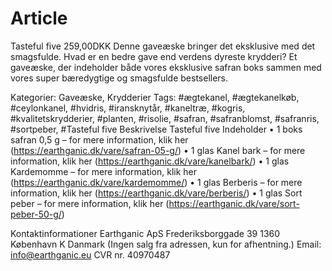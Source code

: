 # Article
Tasteful five 259,00DKK Denne gaveæske bringer det eksklusive med det smagsfulde. Hvad er en bedre gave end verdens dyreste krydderi? Et gaveæske, der indeholder både vores eksklusive safran boks sammen med vores super bæredygtige og smagsfulde bestsellers. 

Kategorier: Gaveæske, Krydderier
Tags: #ægtekanel, #ægtekanelkøb, #ceylonkanel, #hvidris, #iransknytår, #kaneltræ, #kogris, #kvalitetskrydderier, #planten, #risolie, #safran, #safranblomst, #safranris, #sortpeber, #Tasteful five
Beskrivelse
Tasteful five
Indeholder
•	1 boks safran 0,5 g – for mere information, klik her
 (https://earthganic.dk/vare/safran-05-g/)
•	1 glas Kanel bark – for mere information, klik her
(https://earthganic.dk/vare/kanelbark/)
•	1 glas Kardemomme – for mere information, klik her
(https://earthganic.dk/vare/kardemomme/)
•	1 glas Berberis – for mere information, klik her
 (https://earthganic.dk/vare/berberis/)
•	1 glas Sort peber – for mere information, klik her (https://earthganic.dk/vare/sort-peber-50-g/)

Kontaktinformationer
Earthganic ApS
Frederiksborggade 39
1360 København K
Danmark
(Ingen salg fra adressen,
kun for afhentning.)
Email: info@earthganic.eu
CVR nr. 40970487

